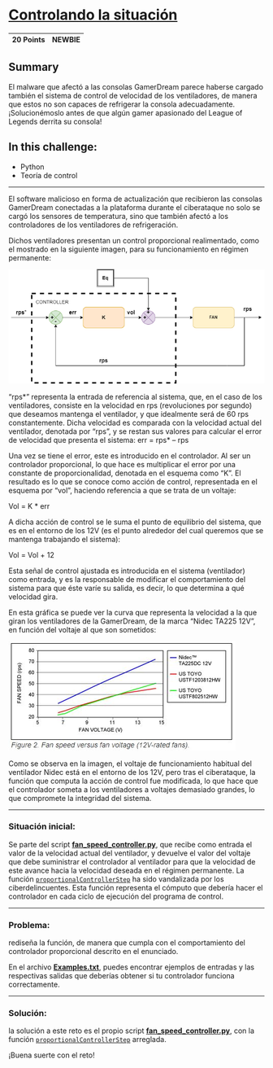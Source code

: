 # **[Controlando la situación](https://immune.hackrocks.com/challenges/start/controlando-la-situacion)**

| 20 Points | NEWBIE |
|-----------|--------|

## Summary
El malware que afectó a las consolas GamerDream parece haberse cargado también el sistema de control de velocidad de los ventiladores, de manera que estos no son capaces de refrigerar la consola adecuadamente. ¡Solucionémoslo antes de que algún gamer apasionado del League of Legends derrita su consola!

## In this challenge:
- Python
- Teoría de control

---

El software malicioso en forma de actualización que recibieron las consolas GamerDream conectadas a la plataforma durante el ciberataque no solo se cargó los sensores de temperatura, sino que también afectó a los controladores de los ventiladores de refrigeración.

Dichos ventiladores presentan un control proporcional realimentado, como el mostrado en la siguiente imagen, para su funcionamiento en régimen permanente:

![Diagrama del bucle de retroalimentación](images/feedback-loop-diagram.png)

“rps*” representa la entrada de referencia al sistema, que, en el caso de los ventiladores, consiste en la velocidad en rps (revoluciones por segundo) que deseamos mantenga el ventilador, y que idealmente será de 60 rps constantemente. Dicha velocidad es comparada con la velocidad actual del ventilador, denotada por “rps”, y se restan sus valores para calcular el error de velocidad que presenta el sistema:
err = rps* – rps


Una vez se tiene el error, este es introducido en el controlador. Al ser un controlador proporcional, lo que hace es multiplicar el error por una constante de proporcionalidad, denotada en el esquema como “K”. El resultado es lo que se conoce como acción de control, representada en el esquema por “vol”, haciendo referencia a que se trata de un voltaje:

Vol = K * err


A dicha acción de control se le suma el punto de equilibrio del sistema, que es en el entorno de los 12V (es el punto alrededor del cual queremos que se mantenga trabajando el sistema):

Vol = Vol + 12


Esta señal de control ajustada es introducida en el sistema (ventilador) como entrada, y es la responsable de modificar el comportamiento del sistema para que éste varíe su salida, es decir, lo que determina a qué velocidad gira.

En esta gráfica se puede ver la curva que representa la velocidad a la que giran los ventiladores de la GamerDream, de la marca “Nidec TA225 12V”, en función del voltaje al que son sometidos:

![Fan speed vs voltage](images/speed-vs-voltage.png)

Como se observa en la imagen, el voltaje de funcionamiento habitual del ventilador Nidec está en el entorno de los 12V, pero tras el ciberataque, la función que computa la acción de control fue modificada, lo que hace que el controlador someta a los ventiladores a voltajes demasiado grandes, lo que compromete la integridad del sistema.

---

### **Situación inicial:**
Se parte del script **[fan_speed_controller.py](fan_speed_controller.py)**, que recibe como entrada el valor de la velocidad actual del ventilador, y devuelve el valor del voltaje que debe suministrar el controlador al ventilador para que la velocidad de este avance hacia la velocidad deseada en el régimen permanente. La función [`proportionalControllerStep`](fan_speed_controller.py#L1) ha sido vandalizada por los ciberdelincuentes. Esta función representa el cómputo que debería hacer el controlador en cada ciclo de ejecución del programa de control.

---

### **Problema:**
rediseña la función, de manera que cumpla con el comportamiento del controlador proporcional descrito en el enunciado.

En el archivo **[Examples.txt](Examples.txt)**, puedes encontrar ejemplos de entradas y las respectivas salidas que deberías obtener si tu controlador funciona correctamente.

---

### **Solución:**
la solución a este reto es el propio script **[fan_speed_controller.py](fan_speed_controller.py)**, con la función [`proportionalControllerStep`](fan_speed_controller.py#L1) arreglada.

¡Buena suerte con el reto!